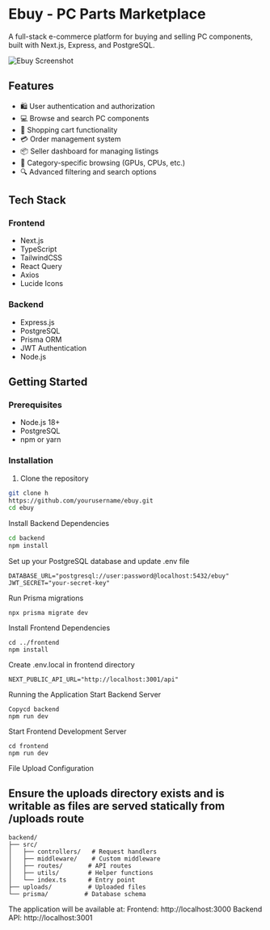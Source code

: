 # Ebuy - PC Parts Marketplace

A full-stack e-commerce platform for buying and selling PC components, built with Next.js, Express, and PostgreSQL.

![Ebuy Screenshot]()

## Features

- 🛍️ User authentication and authorization
- 💻 Browse and search PC components
- 🛒 Shopping cart functionality
- 💳 Order management system
- 📦 Seller dashboard for managing listings
- 🎯 Category-specific browsing (GPUs, CPUs, etc.)
- 🔍 Advanced filtering and search options

## Tech Stack

### Frontend
- Next.js
- TypeScript
- TailwindCSS
- React Query
- Axios
- Lucide Icons

### Backend
- Express.js
- PostgreSQL
- Prisma ORM
- JWT Authentication
- Node.js

## Getting Started

### Prerequisites
- Node.js 18+
- PostgreSQL
- npm or yarn

### Installation

1. Clone the repository
```bash
git clone h
https://github.com/yourusername/ebuy.git
cd ebuy
```
Install Backend Dependencies

```bash
cd backend
npm install
```
Set up your PostgreSQL database and update .env file
```
DATABASE_URL="postgresql://user:password@localhost:5432/ebuy"
JWT_SECRET="your-secret-key"
```
Run Prisma migrations

```
npx prisma migrate dev
```
Install Frontend Dependencies
```
cd ../frontend
npm install
```
Create .env.local in frontend directory
```
NEXT_PUBLIC_API_URL="http://localhost:3001/api"
```
Running the Application
Start Backend Server
```
Copycd backend
npm run dev
```
Start Frontend Development Server
```
cd frontend
npm run dev
```
File Upload Configuration
## Ensure the uploads directory exists and is writable as files are served statically from /uploads route
```
backend/
├── src/
│   ├── controllers/   # Request handlers
│   ├── middleware/    # Custom middleware
│   ├── routes/       # API routes
│   ├── utils/        # Helper functions
│   └── index.ts      # Entry point
├── uploads/          # Uploaded files
└── prisma/          # Database schema
```
The application will be available at:
Frontend: http://localhost:3000
Backend API: http://localhost:3001
